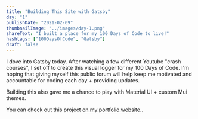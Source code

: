 ```yaml
---
title: "Building This Site with Gatsby"
day: "1"
publishDate: "2021-02-09"
thumbnailImage: "../images/day-1.png"
shareText: "I built a place for my 100 Days of Code to live!"
hashtags: ["100DaysOfCode", "Gatsby"]
draft: false
---
```


I dove into Gatsby today. After watching a few different Youtube "crash courses", I set off to create this visual logger for my 100 Days of Code. I'm hoping that giving myself this public forum will help keep me motivated and accountable for coding each day + providing updates.

Building this also gave me a chance to play with Material UI + custom Mui themes.

You can check out this project <a href="http://www.tylercsamuelson.com/projects" target="_blank">on my portfolio website.</a>.
